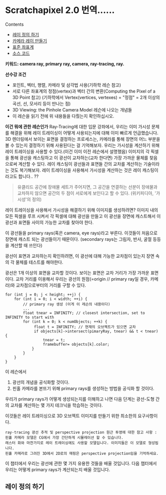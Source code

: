 
# Scratchapixel 2.0 번역......

Contents
- [레이 정의 하기](#레이-정의-하기)
- [카메라 레이 만들기](카메라-레이-만들기)
- [표준 좌표계](표준좌표계)
- [소스 코드](소스코드)

**키워드: camera ray, primary ray, camera, ray-tracing, ray.**

**선수강 조건**
- 포인트, 벡터, 행렬, 카메라 및 삼각법 사용(기하학 레슨 참고) 
- 서로 다른 좌표계의 정점(vertex)과 벡터 간의 변환(Computing the Pixel of a 3D Point 참고)
(기하학에서 Vertex(vertices, vertexes) = "정점" = 2개 이상의 곡선, 선, 모서리 등이 만나는 점)
- 3D Viewing: the Pinhole Camera Model 레슨에 나오는 개념들
- 이 레슨을 읽기 전에 위 내용들을 다뤘는지 확인하십시오.

**이건 뭐에 관한 레슨인가**
Ray-Tracing에 대한 입문 강좌에서, 우리는 이미 가시성 문제를 해결을 위해 레이 트레이싱이 어떻게 사용되는지에 대해 이미 빠르게 언급했습니다.
3D 렌더링에서 보이는 표면을 결정하는 프로세스는, 카메라를 통해 장면의 어느 부분을 볼 수 있는지 결정하기 위해 사용된다는 걸 기억해보자.
우리는 가시성을 계산하기 위해 레이 트레이싱을 사용할 수 있다.(이건 이미 이전 레슨에서 설명했음)
이미지의 각 픽셀을 통해 광선을 캐스팅하고 이 광선이 교차하는(교차 한다면) 가장 가까운 물체를 찾음으로써 계산할 수 있다.
레이 캐스팅이 광선들과 표면들 간의 교차를 계산하는 기술이라는 것도 복기해보자.
레이 트레이싱을 사용해서 가시성을 계산하는 것은 레이 캐스팅이라고도 합니다.. ??

> 유클리드 공간에 장애물 세트가 주어지면, 그 공간을 연결하는 선분이 장애물과 교차하지 않으면 공간의 두 점이 서로에게 보인다고 할 수 있다.
> (위키피디아, '가시성'의 정의)

레이 트레이싱을 사용해서 가시성을 해결하기 위해 이미지를 생성하려면?
이미지 내의 모든 픽셀을 루프 시켜서
각 픽셀에 대해 광선을 만들고
이 광선을 장면에 캐스트해서
이 광선과 표면들 사이의 가능한 교차를 찾아야 한다.

이 광선들을 primary rays(혹은 camera, eye rays)라고 부른다.
이것들이 처음으로 장면에 캐스트 되는 광선들이기 때문이다.
(secondary rays는 그림자, 반사, 굴절 등등을 계산할 때 쓰인다)

광선이 표면과 교차하는지 확인하려면,
이 광선에 대해 가능한 교차점이 있는지
장면 속의 각 물체를 테스트를 해야한다.

광선은 1개 이상의 표면을 교차할 것이다. 보이는 표면은 교차 거리가 가장 가까운 표면이다.
교차 거리를 이용해서 우리는 광선의 원점(=origin // primary ray일 경우, 카메라)와 교차점으로부터의 거리를 구할 수 있다.

~~~
for (int j = 0; j < height; ++j) { 
    for (int i = 0; i < width; ++i) { 
        // primary ray 생성 (이게 이 레슨의 내용이다)
        ... 
        float tnear = INFINITY; // closest intersection, set to INFINITY to start with 
        for (int k = 0; k < numObjects; ++k) { 
             float t = INFINITY; // 현재의 오브젝트가 있으면 교차 
             if objects[k]->intersect(pimaryRay, tnear) && t < tnear) { 
                 tnear = t; 
                 framebuffer= objects[k].color; 
            } 
        } 
    } 
} 
~~~

이 레슨에서
1. 광선의 개념을 공식화할 것이다.
2. 핀홀 카메라를 본뜨기 위해 primary rays를 생성하는 방법을 공식화 할 것이다.

우리가 primary rays가 어떻게 생성되는지를 이해하고 나면
다음 단계는 광선-도형 간의 교차를 계산하는 몇 가지 테크닉을 학습하는 것이다.

이것들은 레이 트레이싱으로 3D 오브젝트 이미지를 만들기 위한 최소한의 요구사항이다.

~~~
ray-tracing 광선 추적 및 perspective projection 원근 투영에 대한 참고 사항 :
핀홀 카메라 모델은 CG에서 가장 간단하게 시뮬레이션 할 수 있습니다.
래스터 화와 마찬가지로 레이 트레이싱에도 사용할 모델입니다. 이미지들은 이 모델로 형성됩니다.
핀홀 카메라로 그려진 3D에서 2D로의 매핑은 perspective projection임을 기억하세요.
~~~

이 챕터에서 우리는 광선에 관한 몇 가지 유용한 것들을 배울 것입니다.
다음 챕터에서 우리는 어떻게 primary rays가 계산되는지 배울 것입니다.

## 레이 정의 하기
